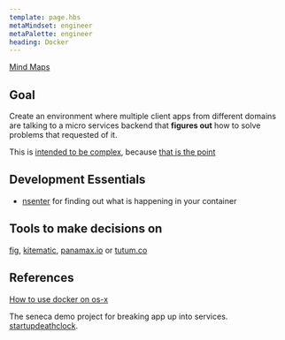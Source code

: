```yaml
---
template: page.hbs
metaMindset: engineer
metaPalette: engineer
heading: Docker
---
```




[Mind Maps](https://drive.google.com/drive/u/0/#folders/0B_isMPC-_gvmdXU0YWd0UmdSLTQ/0B_isMPC-_gvmbkZhcWdaR2trVms/0B_isMPC-_gvmdlJiMTUwNE8tLVE/0B_isMPC-_gvmaUNfYjV6UW5fenc/0B_isMPC-_gvmeFVvU213cm1hSlk/0B_isMPC-_gvmVWxoZmd6MDZMN1U/0B_isMPC-_gvmNVdNTGdPYmJoY3M/0B_isMPC-_gvmMDZSVW10c09ucEk)



## Goal

Create an environment where multiple client apps from different domains are talking to a micro services backend that **figures out** how to solve problems that requested of it.

This is [intended to be complex](http://en.wikipedia.org/wiki/Cynefin), because [that is the point](http://www.youtube.com/watch?v=uk-CF7klLdA) 

## Development Essentials

* [nsenter](https://github.com/jpetazzo/nsenter) for finding out what is happening in your container

## Tools to make decisions on

[fig](http://www.fig.sh/), [kitematic](https://github.com/kitematic/kitematic), [panamax.io](http://panamax.io/) or [tutum.co](https://www.tutum.co/)

## References

[How to use docker on os-x](http://viget.com/extend/how-to-use-docker-on-os-x-the-missing-guide)

The seneca demo project for breaking app up into services. [startupdeathclock](https://github.com/rjrodger/startupdeathclock).
